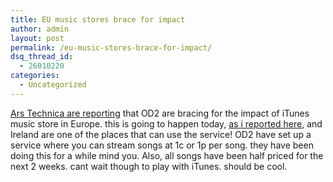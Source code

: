 ```yaml
---
title: EU music stores brace for impact
author: admin
layout: post
permalink: /eu-music-stores-brace-for-impact/
dsq_thread_id:
  - 26010220
categories:
  - Uncategorized
---
```

[Ars Technica are reporting][1] that OD2 are bracing for the impact of iTunes music store in Europe. this is going to happen today, [as i reported here][2], and Ireland are one of the places that can use the service! OD2 have set up a service where you can stream songs at 1c or 1p per song. they have been doing this for a while mind you. Also, all songs have been half priced for the next 2 weeks. cant wait though to play with iTunes. should be cool.

 [1]: http://arstechnica.com/news/posts/1087233733.html
 [2]: http://blog.lotas-smartman.net/archives/2004/06/07/2021/apple-picks-15-june-for-itunes-launch/